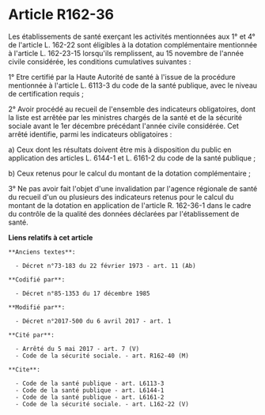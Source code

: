 # Article R162-36

Les établissements de santé exerçant les activités mentionnées aux 1° et 4° de l'article L. 162-22 sont éligibles à la
dotation complémentaire mentionnée à l'article L. 162-23-15 lorsqu'ils remplissent, au 15 novembre de l'année civile
considérée, les conditions cumulatives suivantes : 

1° Etre certifié par la Haute Autorité de santé à l'issue de la procédure mentionnée à l'article L. 6113-3 du code de la
santé publique, avec le niveau de certification requis ; 

2° Avoir procédé au recueil de l'ensemble des indicateurs obligatoires, dont la liste est arrêtée par les ministres chargés
de la santé et de la sécurité sociale avant le 1er décembre précédant l'année civile considérée. Cet arrêté identifie, parmi
les indicateurs obligatoires : 

a) Ceux dont les résultats doivent être mis à disposition du public en application des articles L. 6144-1 et L. 6161-2 du
code de la santé publique ; 

b) Ceux retenus pour le calcul du montant de la dotation complémentaire ; 

3° Ne pas avoir fait l'objet d'une invalidation par l'agence régionale de santé du recueil d'un ou plusieurs des indicateurs
retenus pour le calcul du montant de la dotation en application de l'article R. 162-36-1 dans le cadre du contrôle de la
qualité des données déclarées par l'établissement de santé.

**Liens relatifs à cet article**

	**Anciens textes**:

	  - Décret n°73-183 du 22 février 1973 - art. 11 (Ab)

	**Codifié par**:

	  - Décret n°85-1353 du 17 décembre 1985

	**Modifié par**:

	  - Décret n°2017-500 du 6 avril 2017 - art. 1

	**Cité par**:

	  - Arrêté du 5 mai 2017 - art. 7 (V)
	  - Code de la sécurité sociale. - art. R162-40 (M)

	**Cite**:

	  - Code de la santé publique - art. L6113-3
	  - Code de la santé publique - art. L6144-1
	  - Code de la santé publique - art. L6161-2
	  - Code de la sécurité sociale. - art. L162-22 (V)
